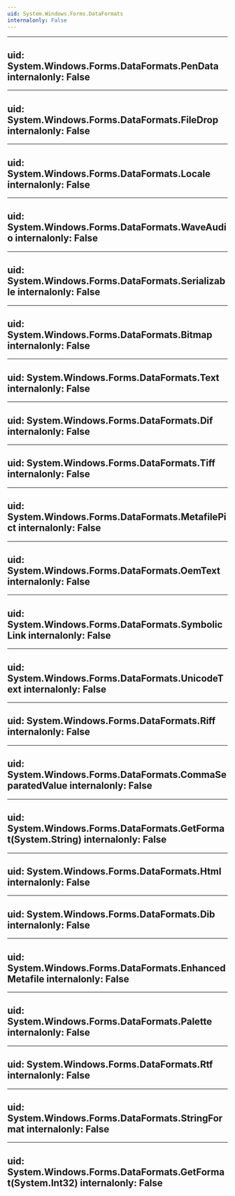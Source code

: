 ```yaml
---
uid: System.Windows.Forms.DataFormats
internalonly: False
---
```


---
uid: System.Windows.Forms.DataFormats.PenData
internalonly: False
---

---
uid: System.Windows.Forms.DataFormats.FileDrop
internalonly: False
---

---
uid: System.Windows.Forms.DataFormats.Locale
internalonly: False
---

---
uid: System.Windows.Forms.DataFormats.WaveAudio
internalonly: False
---

---
uid: System.Windows.Forms.DataFormats.Serializable
internalonly: False
---

---
uid: System.Windows.Forms.DataFormats.Bitmap
internalonly: False
---

---
uid: System.Windows.Forms.DataFormats.Text
internalonly: False
---

---
uid: System.Windows.Forms.DataFormats.Dif
internalonly: False
---

---
uid: System.Windows.Forms.DataFormats.Tiff
internalonly: False
---

---
uid: System.Windows.Forms.DataFormats.MetafilePict
internalonly: False
---

---
uid: System.Windows.Forms.DataFormats.OemText
internalonly: False
---

---
uid: System.Windows.Forms.DataFormats.SymbolicLink
internalonly: False
---

---
uid: System.Windows.Forms.DataFormats.UnicodeText
internalonly: False
---

---
uid: System.Windows.Forms.DataFormats.Riff
internalonly: False
---

---
uid: System.Windows.Forms.DataFormats.CommaSeparatedValue
internalonly: False
---

---
uid: System.Windows.Forms.DataFormats.GetFormat(System.String)
internalonly: False
---

---
uid: System.Windows.Forms.DataFormats.Html
internalonly: False
---

---
uid: System.Windows.Forms.DataFormats.Dib
internalonly: False
---

---
uid: System.Windows.Forms.DataFormats.EnhancedMetafile
internalonly: False
---

---
uid: System.Windows.Forms.DataFormats.Palette
internalonly: False
---

---
uid: System.Windows.Forms.DataFormats.Rtf
internalonly: False
---

---
uid: System.Windows.Forms.DataFormats.StringFormat
internalonly: False
---

---
uid: System.Windows.Forms.DataFormats.GetFormat(System.Int32)
internalonly: False
---
